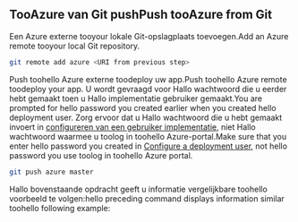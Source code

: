 ## <a name="push-tooazure-from-git"></a><span data-ttu-id="79c60-101">TooAzure van Git push</span><span class="sxs-lookup"><span data-stu-id="79c60-101">Push tooAzure from Git</span></span>

<span data-ttu-id="79c60-102">Een Azure externe tooyour lokale Git-opslagplaats toevoegen.</span><span class="sxs-lookup"><span data-stu-id="79c60-102">Add an Azure remote tooyour local Git repository.</span></span>

```bash
git remote add azure <URI from previous step>
```

<span data-ttu-id="79c60-103">Push toohello Azure externe toodeploy uw app.</span><span class="sxs-lookup"><span data-stu-id="79c60-103">Push toohello Azure remote toodeploy your app.</span></span> <span data-ttu-id="79c60-104">U wordt gevraagd voor Hallo wachtwoord die u eerder hebt gemaakt toen u Hallo implementatie gebruiker gemaakt.</span><span class="sxs-lookup"><span data-stu-id="79c60-104">You are prompted for hello password you created earlier when you created hello deployment user.</span></span> <span data-ttu-id="79c60-105">Zorg ervoor dat u Hallo wachtwoord die u hebt gemaakt invoert in [configureren van een gebruiker implementatie](#configure-a-deployment-user), niet Hallo wachtwoord waarmee u toolog in toohello Azure-portal.</span><span class="sxs-lookup"><span data-stu-id="79c60-105">Make sure that you enter hello password you created in [Configure a deployment user](#configure-a-deployment-user), not hello password you use toolog in toohello Azure portal.</span></span>

```bash
git push azure master
```

<span data-ttu-id="79c60-106">Hallo bovenstaande opdracht geeft u informatie vergelijkbare toohello voorbeeld te volgen:</span><span class="sxs-lookup"><span data-stu-id="79c60-106">hello preceding command displays information similar toohello following example:</span></span>
